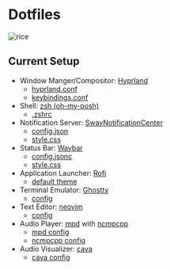 # Dotfiles

![rice](https://github.com/user-attachments/assets/34c9afb4-63a5-453f-86a4-ebd7c30f74ca)

## Current Setup

- Window Manger/Compositor: [Hyprland](https://hyprland.org/)
  - [hyprland.conf](.config/hypr/hyprland.conf)
  - [keybindings.conf](.config/hypr/keybindings.conf)
- Shell: [zsh (oh-my-posh)](https://ohmyposh.dev/)
  - [.zshrc](.zsh/.zshrc##default)
- Notification Server: [SwayNotificationCenter](https://github.com/ErikReider/SwayNotificationCenter)
  - [config.json](.config/swaync/config.json)
  - [style.css](.config/swaync/style.css)
- Status Bar: [Waybar](https://github.com/Alexays/Waybar)
  - [config.jsonc](.config/waybar/catppuccin-macchiato/config.jsonc)
  - [style.css](.config/waybar/catppuccin-macchiato/style.css)
- Application Launcher: [Rofi](https://github.com/davatorium/rofi)
  - [default theme](.config/rofi/config.rasi)
- Terminal Emulator: [Ghostty](https://ghostty.org/)
  - [config](.config/ghostty/config)
- Text Editor: [neovim](https://neovim.io/)
  - [config](.config/nvim)
- Audio Player: [mpd](https://www.musicpd.org/) with [ncmpcpp](https://github.com/ncmpcpp/ncmpcpp)
  - [mpd config](.config/mpd/mpd.conf##default)
  - [ncmpcpp config](.config/ncmpcpp/config##Default)
- Audio Visualizer: [cava](https://github.com/karlstav/cava)
  - [cava config](.config/cava/config##default)
